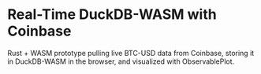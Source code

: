 # Real-Time DuckDB-WASM with Coinbase

Rust + WASM prototype pulling live BTC-USD data from Coinbase,
storing it in DuckDB-WASM in the browser, and visualized with ObservablePlot.

